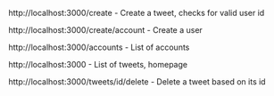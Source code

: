 http://localhost:3000/create - Create a tweet, checks for valid user id

http://localhost:3000/create/account - Create a user

http://localhost:3000/accounts - List of accounts

http://localhost:3000 - List of tweets, homepage

http://localhost:3000/tweets/id/delete - Delete a tweet based on its id
